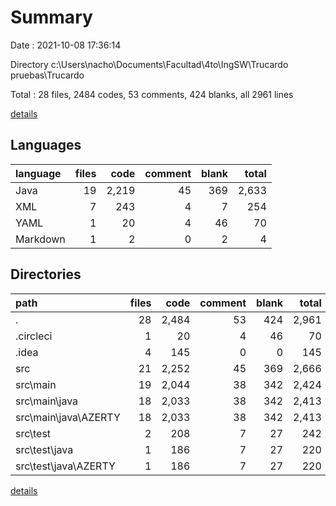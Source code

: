 # Summary

Date : 2021-10-08 17:36:14

Directory c:\Users\nacho\Documents\Facultad\4to\IngSW\Trucardo pruebas\Trucardo

Total : 28 files,  2484 codes, 53 comments, 424 blanks, all 2961 lines

[details](details.md)

## Languages
| language | files | code | comment | blank | total |
| :--- | ---: | ---: | ---: | ---: | ---: |
| Java | 19 | 2,219 | 45 | 369 | 2,633 |
| XML | 7 | 243 | 4 | 7 | 254 |
| YAML | 1 | 20 | 4 | 46 | 70 |
| Markdown | 1 | 2 | 0 | 2 | 4 |

## Directories
| path | files | code | comment | blank | total |
| :--- | ---: | ---: | ---: | ---: | ---: |
| . | 28 | 2,484 | 53 | 424 | 2,961 |
| .circleci | 1 | 20 | 4 | 46 | 70 |
| .idea | 4 | 145 | 0 | 0 | 145 |
| src | 21 | 2,252 | 45 | 369 | 2,666 |
| src\main | 19 | 2,044 | 38 | 342 | 2,424 |
| src\main\java | 18 | 2,033 | 38 | 342 | 2,413 |
| src\main\java\AZERTY | 18 | 2,033 | 38 | 342 | 2,413 |
| src\test | 2 | 208 | 7 | 27 | 242 |
| src\test\java | 1 | 186 | 7 | 27 | 220 |
| src\test\java\AZERTY | 1 | 186 | 7 | 27 | 220 |

[details](details.md)